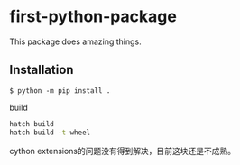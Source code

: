 # first-python-package

This package does amazing things.

## Installation

```shell
$ python -m pip install .
```

build

```bash
hatch build
hatch build -t wheel
```
cython extensions的问题没有得到解决，目前这块还是不成熟。